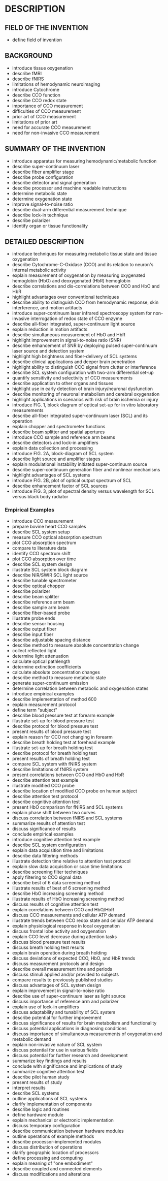 # DESCRIPTION

## FIELD OF THE INVENTION

- define field of invention

## BACKGROUND

- introduce tissue oxygenation
- describe fMRI
- describe fNIRS
- limitations of hemodynamic neuroimaging
- introduce Cytochrome
- describe CCO function
- describe CCO redox state
- importance of CCO measurement
- difficulties of CCO measurement
- prior art of CCO measurement
- limitations of prior art
- need for accurate CCO measurement
- need for non-invasive CCO measurement

## SUMMARY OF THE INVENTION

- introduce apparatus for measuring hemodynamic/metabolic function
- describe super-continuum laser
- describe fiber amplifier stage
- describe probe configuration
- describe detector and signal generation
- describe processor and machine readable instructions
- determine metabolic state
- determine oxygenation state
- improve signal-to-noise ratio
- describe dual-arm differential measurement technique
- describe lock-in technique
- describe polarizer
- identify organ or tissue functionality

## DETAILED DESCRIPTION

- introduce techniques for measuring metabolic tissue state and tissue oxygenation
- describe Cytochrome-C-Oxidase (CCO) and its relation to neuron's internal metabolic activity
- explain measurement of oxygenation by measuring oxygenated hemoglobin (HbO) and deoxygenated (HbR) hemoglobin
- describe correlations and dis-correlations between CCO and HbO and HbR
- highlight advantages over conventional techniques
- describe ability to distinguish CCO from hemodynamic response, skin interference, and motion artifacts
- introduce super-continuum laser infrared spectroscopy system for non-invasive interrogation of redox state of CCO enzyme
- describe all-fiber integrated, super-continuum light source
- explain reduction in motion artifacts
- describe simultaneous measurement of HbO and HbR
- highlight improvement in signal-to-noise ratio (SNR)
- describe enhancement of SNR by deploying pulsed super-continuum laser source and detection system
- highlight high brightness and fiber-delivery of SCL systems
- describe clinical applications and deeper brain penetration
- highlight ability to distinguish CCO signal from clutter or interference
- describe SCL system configuration with two-arm differential set-up
- quantify sensitivity and selectivity of CCO measurements
- describe application to other organs and tissues
- highlight use in early detection of brain injury/neuronal dysfunction
- describe monitoring of neuronal metabolism and cerebral oxygenation
- highlight applications in scenarios with risk of brain ischemia or injury
- introduce FIG. 1, block diagram of optical set-up for in vitro laboratory measurements
- describe all-fiber integrated super-continuum laser (SCL) and its operation
- explain chopper and spectrometer functions
- describe beam splitter and spatial apertures
- introduce CCO sample and reference arm beams
- describe detectors and lock-in amplifiers
- explain data collection and processing
- introduce FIG. 2A, block-diagram of SCL system
- describe light source and amplifier stages
- explain modulational instability initiated super-continuum source
- describe super-continuum generation fiber and nonlinear mechanisms
- highlight advantages of SCL systems
- introduce FIG. 2B, plot of optical output spectrum of SCL
- describe enhancement factor of SCL sources
- introduce FIG. 3, plot of spectral density versus wavelength for SCL versus black body radiator

### Empirical Examples

- introduce CCO measurement
- prepare bovine heart CCO samples
- describe SCL system setup
- measure CCO optical absorption spectrum
- plot CCO absorption spectrum
- compare to literature data
- identify CCO spectrum shift
- plot CCO absorption over time
- describe SCL system design
- illustrate SCL system block diagram
- describe NIR/SWIR SCL light source
- describe tunable spectrometer
- describe optical chopper
- describe polarizer
- describe beam splitter
- describe reference arm beam
- describe sample arm beam
- describe fiber-based probe
- illustrate probe ends
- describe sensor housing
- describe output fiber
- describe input fiber
- describe adjustable spacing distance
- describe method to measure absolute concentration change
- collect reflected light
- determine light attenuation
- calculate optical pathlength
- determine extinction coefficients
- calculate absolute concentration changes
- describe method to measure metabolic state
- generate super-continuum emission
- determine correlation between metabolic and oxygenation states
- introduce empirical examples
- describe implementation of method 600
- explain measurement protocol
- define term "subject"
- describe blood pressure test at forearm example
- illustrate set-up for blood pressure test
- describe protocol for blood pressure test
- present results of blood pressure test
- explain reason for CCO not changing in forearm
- describe breath holding test at forehead example
- illustrate set-up for breath holding test
- describe protocol for breath holding test
- present results of breath holding test
- compare SCL system with fNIRS system
- describe limitations of fNIRS system
- present correlations between CCO and HbO and HbR
- describe attention test example
- illustrate modified CCO probe
- describe location of modified CCO probe on human subject
- describe attention test protocol
- describe cognitive attention test
- present HbO comparison for fNIRS and SCL systems
- explain phase shift between two curves
- discuss correlation between fNIRS and SCL systems
- summarize results of attention test
- discuss significance of results
- conclude empirical examples
- introduce cognitive attention test example
- describe SCL system configuration
- explain data acquisition time and limitations
- describe data filtering methods
- illustrate detection time relative to attention test protocol
- explain slow data acquisition or scan time limitations
- describe screening filter techniques
- apply filtering to CCO signal data
- describe best of 6 data screening method
- illustrate results of best of 6 screening method
- describe HbO increasing screening method
- illustrate results of HbO increasing screening method
- discuss results of cognitive attention test
- explain correlations between CCO and HbO/HbR
- discuss CCO measurements and cellular ATP demand
- illustrate trends between CCO redox state and cellular ATP demand
- explain physiological response in local oxygenation
- discuss frontal lobe activity and oxygenation
- explain CCO level decrease during attention tasks
- discuss blood pressure test results
- discuss breath holding test results
- explain brain operation during breath holding
- discuss deviations of expected CCO, HbO, and HbR trends
- discuss measurement protocols and design
- describe overall measurement time and periods
- discuss stimuli applied and/or provided to subjects
- compare results to previously published studies
- discuss advantages of SCL system design
- explain improvement in signal-to-noise ratio
- describe use of super-continuum laser as light source
- discuss importance of reference arm and polarizer
- explain use of lock-in amplifiers
- discuss adaptability and tunability of SCL system
- describe potential for further improvement
- discuss significance of results for brain metabolism and functionality
- discuss potential applications in diagnosing conditions
- discuss importance of simultaneous measurements of oxygenation and metabolic demand
- explain non-invasive nature of SCL system
- discuss potential for use in various fields
- discuss potential for further research and development
- summarize key findings and results
- conclude with significance and implications of study
- summarize cognitive attention test
- describe pilot human study
- present results of study
- interpret results
- describe SCL systems
- outline applications of SCL systems
- clarify implementation of components
- describe logic and routines
- define hardware module
- explain mechanical or electronic implementation
- discuss temporary configuration
- describe communication between hardware modules
- outline operations of example methods
- describe processor-implemented modules
- discuss distribution of operations
- clarify geographic location of processors
- define processing and computing
- explain meaning of "one embodiment"
- describe coupled and connected elements
- discuss modifications and alterations

